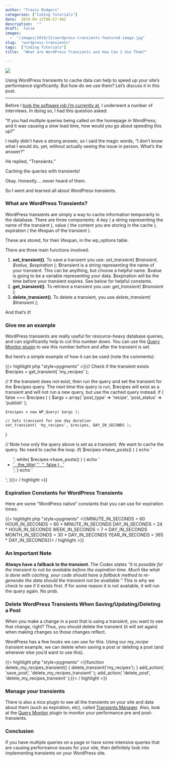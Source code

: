 ```yaml
---
author: "Travis Rodgers"
categories: ["Coding Tutorials"]
date:  2019-04-12T06:57:48Z
description:  ""
draft:  false
images: 
  -  "/images/2019/12/wordpress-transients-featured-image.jpg"
slug:  "wordpress-transients"
tags:  ["Coding Tutorials"]
title:  "What are WordPress Transients and How Can I Use Them?"

---
```



<p class="textcenter"><img src="/images/2019/12/wordpress-transients-featured-image.jpg" data-rjs="2" /></p>
<div class="lead-paragraph"><span class="dropcap">U</span>sing WordPress transients to cache data can help to speed up your site&#8217;s performance significantly. But how do we use them? Let&#8217;s discuss it in this post.</div><hr class="lead-hr">



<p>Before I <a href="https://www.youtube.com/watch?v=WLYyfWe60_I&amp;t=60s" target="_blank" rel="noreferrer noopener" aria-label="took the software job I'm currently at (opens in a new tab)">took the software job I&#8217;m currently at</a>, I underwent a number of interviews. In doing so, I had this question asked:</p>



<p>&#8220;If you had multiple queries being called on the homepage in WordPress, and it was causing a slow load time, how would you go about speeding this up?&#8221;</p>



<p>I really didn&#8217;t have a strong answer, so I said the magic words, &#8220;I don&#8217;t know what I would do, yet, without actually seeing the issue in person. What&#8217;s the answer?&#8221;</p>



<p>He replied, &#8220;Transients.&#8221;</p>



<p>Caching the queries with transients!</p>



<p>Okay. Honestly&#8230;..never heard of them. </p>



<p>So I went and learned all about WordPress transients.</p>



<h3>What are WordPress Transients?</h3>



<p>WordPress transients are simply a way to cache information temporarily in the database. There are three components: A key ( a string representing the name of the transient ), value ( the content you are storing in the cache ), expiration ( the lifespan of the transient ).</p>



<p>These are stored, for their lifespan, in the wp_options table.</p>



<p>There are three main functions involved:</p>



<ol><li><strong>set_transient()</strong>. To save a transient you use: <em>set_transient( $transient, $value, $expiration );</em>  $transient is a string representing the name of your transient. This can be anything, but choose a helpful name. $value is going to be a variable representing your data. $expiration will be the time before your transient expires. See below for helpful constants. </li><li><strong>get_transient()</strong>. To retrieve a transient you use: <em>get_transient( $transient ); </em></li><li><strong>delete_transient()</strong>. To delete a transient, you use <em>delete_transient( $transient ); </em></li></ol>



<p>And that&#8217;s it!</p>



<h3>Give me an example</h3>



<p>WordPress transients are really useful for resource-heavy database queries, and can significantly help to cut this number down. You can use the <a rel="noreferrer noopener" aria-label="Query Monitor plugin (opens in a new tab)" href="https://wordpress.org/plugins/query-monitor/" target="_blank">Query Monitor plugin</a> to see this number before and after the transient is set. </p>



<p>But here&#8217;s a simple example of how it can be used (note the comments):</p>



{{< highlight php "style=pygments" >}}// Check if the transient exists
$recipes = get_transient( 'my_recipes' );

// If the transient does not exist, then run the query and set the transient for the $recipes query. The next time this query is run, $recipes will exist as a transient and will not run a new query, but use the cached query instead.
if ( false === $recipes ) {
    $args = array(
        'post_type'   => 'recipe',
        'post_status' => 'publish'
    );

    $recipes = new WP_Query( $args );
    
    // Sets transient for one day duration
    set_transient( 'my_recipes', $recipes, DAY_IN_SECONDS );
}

// Note how only the query above is set as a transient. We want to cache the query. No need to cache the loop.
if( $recipes->have_posts() ) {
    echo '<ul>';
    while( $recipes->have_posts() ) {
        echo '<li><a href="' . get_permalink() . '">' . the_title( '', '', false ) . '</a></li>';
    }
    echo '</ul>';
}{{< / highlight >}}



<h3>Expiration Constants for WordPress Transients</h3>



<p>Here are some &#8220;WordPress native&#8221; constants that you can use for expiration times:</p>



{{< highlight php "style=pygments" >}}MINUTE_IN_SECONDS  = 60
HOUR_IN_SECONDS    = 60 * MINUTE_IN_SECONDS
DAY_IN_SECONDS     = 24 * HOUR_IN_SECONDS
WEEK_IN_SECONDS    = 7 * DAY_IN_SECONDS
MONTH_IN_SECONDS   = 30 * DAY_IN_SECONDS
YEAR_IN_SECONDS    = 365 * DAY_IN_SECONDS{{< / highlight >}}



<h3>An Important Note</h3>



<p><strong>Always have a fallback to the transient. </strong>The Codex states <em>&#8220;it is possible for the transient to not be available before the expiration time. Much like what is done with caching, your code should have a fallback method to re-generate the data should the transient not be available.&#8221; </em>This is why we check to see if it exists first. If for some reason it is not available, it will run the query again. No prob.</p>



<h3>Delete WordPress Transients When Saving/Updating/Deleting a Post</h3>



<p>When you make a change in a post that is using a transient, you want to see that change, right? Thus, you should delete the transient (it will set again) when making changes so those changes reflect. </p>



<p>WordPress has a few hooks we can use for this. Using our <em>my_recipe</em> transient example, we can delete when saving a post or deleting a post (and wherever else you&#8217;d want to use this).</p>



{{< highlight php "style=pygments" >}}function delete_my_recipes_transient() {
    delete_transient('my_recipes');
}
add_action( 'save_post', 'delete_my_recipes_transient'  );
add_action( 'delete_post', 'delete_my_recipes_transient'  );{{< / highlight >}}



<h3>Manage your transients</h3>



<p>There is also a nice plugin to see all the transients on your site and data about them (such as expiration, etc), called <a rel="noreferrer noopener" aria-label="Transients Manager (opens in a new tab)" href="https://wordpress.org/plugins/transients-manager/" target="_blank">Transients Manager</a>. Also, look at the <a href="https://wordpress.org/plugins/query-monitor/" target="_blank" rel="noreferrer noopener" aria-label="Query Monitor (opens in a new tab)">Query Monitor</a> plugin to monitor your performance pre and post-transients. </p>



<h3>Conclusion</h3>



<p>If you have multiple queries on a page or have some intensive queries that are causing performance issues for your site, then definitely look into implementing transients on your WordPress site. </p>



